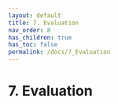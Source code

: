 ```yaml
---
layout: default
title: 7. Evaluation
nav_order: 8
has_children: true
has_toc: false
permalink: /docs/7_Evaluation
---
```


# 7. Evaluation
